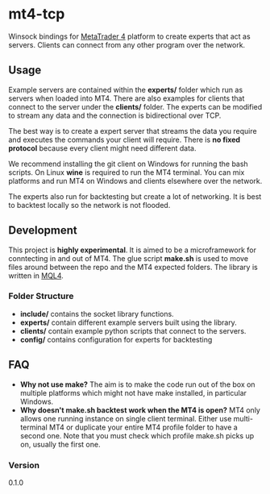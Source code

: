 # mt4-tcp
Winsock bindings for [MetaTrader 4](http://www.metatrader4.com/en) platform to create experts that act as servers. Clients can connect from any other program over the network.

## Usage
Example servers are contained within the **experts/** folder which run as servers when loaded into MT4. There are also examples for clients that connect to the server under the **clients/** folder. The experts can be modified to stream any data and the connection is bidirectional over TCP.

The best way is to create a expert server that streams the data you require and executes the commands your client will require. There is **no fixed protocol** because every client might need different data.

We recommend installing the git client on Windows for running the bash scripts. On Linux **wine** is required to run the MT4 terminal. You can mix platforms and run MT4 on Windows and clients elsewhere over the network.

The experts also run for backtesting but create a lot of networking. It is best to backtest locally so the network is not flooded.

## Development
This project is **highly experimental**.  It is aimed to be a microframework for conntecting in and out of MT4. The glue script **make.sh** is used to move files around between the repo and the MT4 expected folders. The library is written in [MQL4](https://docs.mql4.com/).

### Folder Structure
- **include/** contains the socket library functions.
- **experts/** contain different example servers built using the library.
- **clients/** contain example python scripts that connect to the servers.
- **config/** contains configuration for experts for backtesting

## FAQ
- **Why not use make?** The aim is to make the code run out of the box on multiple platforms which might not have make installed, in particular Windows.
- **Why doesn't make.sh backtest work when the MT4 is open?** MT4 only allows one running instance on single client terminal. Either use multi-terminal MT4 or duplicate your entire MT4 profile folder to have a second one. Note that you must check which profile make.sh picks up on, usually the first one.

### Version
0.1.0
